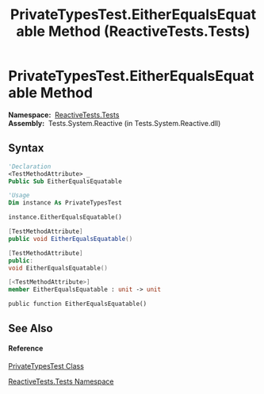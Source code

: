 ﻿---
title: PrivateTypesTest.EitherEqualsEquatable Method  (ReactiveTests.Tests)
TOCTitle: EitherEqualsEquatable Method
ms:assetid: M:ReactiveTests.Tests.PrivateTypesTest.EitherEqualsEquatable
ms:mtpsurl: https://msdn.microsoft.com/en-us/library/reactivetests.tests.privatetypestest.eitherequalsequatable(v=VS.103)
ms:contentKeyID: 36620443
ms.date: 06/28/2011
mtps_version: v=VS.103
f1_keywords:
- ReactiveTests.Tests.PrivateTypesTest.EitherEqualsEquatable
dev_langs:
- CSharp
- JScript
- VB
- FSharp
- c++
---

# PrivateTypesTest.EitherEqualsEquatable Method

**Namespace:**  [ReactiveTests.Tests](hh289046\(v=vs.103\).md)  
**Assembly:**  Tests.System.Reactive (in Tests.System.Reactive.dll)

## Syntax

``` vb
'Declaration
<TestMethodAttribute> _
Public Sub EitherEqualsEquatable
```

``` vb
'Usage
Dim instance As PrivateTypesTest

instance.EitherEqualsEquatable()
```

``` csharp
[TestMethodAttribute]
public void EitherEqualsEquatable()
```

``` c++
[TestMethodAttribute]
public:
void EitherEqualsEquatable()
```

``` fsharp
[<TestMethodAttribute>]
member EitherEqualsEquatable : unit -> unit 
```

``` jscript
public function EitherEqualsEquatable()
```

## See Also

#### Reference

[PrivateTypesTest Class](hh288782\(v=vs.103\).md)

[ReactiveTests.Tests Namespace](hh289046\(v=vs.103\).md)

